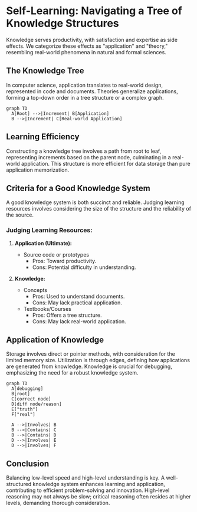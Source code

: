# Self-Learning: Navigating a Tree of Knowledge Structures

Knowledge serves productivity, with satisfaction and expertise as side effects. We categorize these effects as "application" and "theory," resembling real-world phenomena in natural and formal sciences.

## The Knowledge Tree

In computer science, application translates to real-world design, represented in code and documents. Theories generalize applications, forming a top-down order in a tree structure or a complex graph.

```mermaid
graph TD
  A[Root] -->|Increment| B[Application]
  B -->|Increment| C[Real-world Application]
```

## Learning Efficiency

Constructing a knowledge tree involves a path from root to leaf, representing increments based on the parent node, culminating in a real-world application. This structure is more efficient for data storage than pure application memorization.

## Criteria for a Good Knowledge System

A good knowledge system is both succinct and reliable. Judging learning resources involves considering the size of the structure and the reliability of the source.

### Judging Learning Resources:

1. **Application (Ultimate):**
   - Source code or prototypes
     - Pros: Toward productivity.
     - Cons: Potential difficulty in understanding.

2. **Knowledge:**
   - Concepts
     - Pros: Used to understand documents.
     - Cons: May lack practical application.
   - Textbooks/Courses
     - Pros: Offers a tree structure.
     - Cons: May lack real-world application.

## Application of Knowledge

Storage involves direct or pointer methods, with consideration for the limited memory size. Utilization is through edges, defining how applications are generated from knowledge. Knowledge is crucial for debugging, emphasizing the need for a robust knowledge system.

```mermaid
graph TD
  A[debugging]
  B[root]
  C[correct node]
  D[diff node/reason]
  E["truth"]
  F["real"]

  A -->|Involves| B
  B -->|Contains| C
  B -->|Contains| D
  D -->|Involves| E
  D -->|Involves| F

```

## Conclusion

Balancing low-level speed and high-level understanding is key. A well-structured knowledge system enhances learning and application, contributing to efficient problem-solving and innovation. High-level reasoning may not always be slow; critical reasoning often resides at higher levels, demanding thorough consideration.
